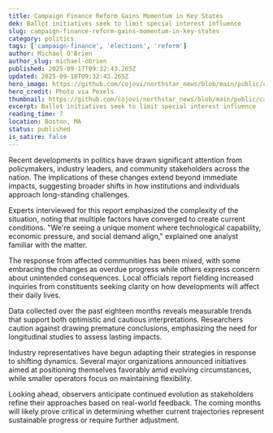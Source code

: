 ```yaml
---
title: Campaign Finance Reform Gains Momentum in Key States
dek: Ballot initiatives seek to limit special interest influence
slug: campaign-finance-reform-gains-momentum-in-key-states
category: politics
tags: ['campaign-finance', 'elections', 'reform']
author: Michael O'Brien
author_slug: michael-obrien
published: 2025-09-17T09:32:43.265Z
updated: 2025-09-18T09:32:43.265Z
hero_image: https://github.com/cojovi/northstar_news/blob/main/public/campaign-finance-reform-gains-momentum.png?raw=true
hero_credit: Photo via Pexels
thumbnail: https://github.com/cojovi/northstar_news/blob/main/public/campaign-finance-reform-gains-momentum.png?raw=true
excerpt: Ballot initiatives seek to limit special interest influence
reading_time: 7
location: Boston, MA
status: published
is_satire: false
---
```


Recent developments in politics have drawn significant attention from policymakers, industry leaders, and community stakeholders across the nation. The implications of these changes extend beyond immediate impacts, suggesting broader shifts in how institutions and individuals approach long-standing challenges.

Experts interviewed for this report emphasized the complexity of the situation, noting that multiple factors have converged to create current conditions. "We're seeing a unique moment where technological capability, economic pressure, and social demand align," explained one analyst familiar with the matter.

The response from affected communities has been mixed, with some embracing the changes as overdue progress while others express concern about unintended consequences. Local officials report fielding increased inquiries from constituents seeking clarity on how developments will affect their daily lives.

Data collected over the past eighteen months reveals measurable trends that support both optimistic and cautious interpretations. Researchers caution against drawing premature conclusions, emphasizing the need for longitudinal studies to assess lasting impacts.

Industry representatives have begun adapting their strategies in response to shifting dynamics. Several major organizations announced initiatives aimed at positioning themselves favorably amid evolving circumstances, while smaller operators focus on maintaining flexibility.

Looking ahead, observers anticipate continued evolution as stakeholders refine their approaches based on real-world feedback. The coming months will likely prove critical in determining whether current trajectories represent sustainable progress or require further adjustment.